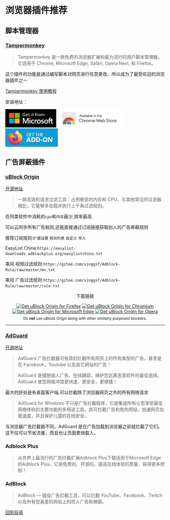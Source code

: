 # 浏览器插件推荐

## 脚本管理器

### [Tampermonkey](https://www.tampermonkey.net/)

>Tampermonkey 是一款免费的浏览器扩展和最为流行的用户脚本管理器，它适用于 Chrome, Microsoft Edge, Safari, Opera Next, 和 Firefox。

这个插件的功能是通过编写脚本对网页进行任意更改，所以成为了最受欢迎的浏览器插件之一

[Tampermonkey 使用教程](https://github.com/XTsat/Tampermonkey-Guide)

安装地址：

[![Edge 外接程序 BETA](/Photo/Badge/edge.png)](https://microsoftedge.microsoft.com/addons/detail/iikmkjmpaadaobahmlepeloendndfphd)
[![Chrome 网上应用店](/Photo/Badge/chrome.png)](https://microsoftedge.microsoft.com/addons/detail/iikmkjmpaadaobahmlepeloendndfphd)
[![Firefox 附加组件](/Photo/Badge/firefox.png)](https://addons.mozilla.org/en-US/firefox/addon/tampermonkey/)

## 广告屏蔽插件

### [uBlock Origin](https://github.com/gorhill/uBlock)

[开源地址](https://github.com/gorhill/uBlock)

>一款高效的请求过滤工具：占用极低的内存和 CPU，与其他常见的过滤器相比，它能够多加载并执行上千条过滤规则。

在同类软件中消耗的`cpu`和`内存`最少,效率最高

可以云同步所有广告规则,还能直接通过订阅链接获取别人的广告屏蔽规则

推荐订阅规则:`扩展设置` `规则列表` `自定义` `导入`

EasyList China:`https://easylist-downloads.adblockplus.org/easylistchina.txt`

乘风 视频过滤规则:`https://gitee.com/xinggsf/Adblock-Rule/raw/master/mv.txt`

乘风 广告过滤规则:`https://gitee.com/xinggsf/Adblock-Rule/raw/master/rule.txt`

<p align="center">
下载链接
<p align="center">
<a href="https://addons.mozilla.org/firefox/addon/ublock-origin/"><img src="https://user-images.githubusercontent.com/585534/107280546-7b9b2a00-6a26-11eb-8f9f-f95932f4bfec.png" alt="Get uBlock Origin for Firefox"></a>
<a href="https://chrome.google.com/webstore/detail/ublock-origin/cjpalhdlnbpafiamejdnhcphjbkeiagm"><img src="https://user-images.githubusercontent.com/585534/107280622-91a8ea80-6a26-11eb-8d07-77c548b28665.png" alt="Get uBlock Origin for Chromium"></a>
<a href="https://microsoftedge.microsoft.com/addons/detail/ublock-origin/odfafepnkmbhccpbejgmiehpchacaeak"><img src="https://user-images.githubusercontent.com/585534/107280673-a5ece780-6a26-11eb-9cc7-9fa9f9f81180.png" alt="Get uBlock Origin for Microsoft Edge"></a>
<a href="https://addons.opera.com/extensions/details/ublock/"><img src="https://user-images.githubusercontent.com/585534/107280692-ac7b5f00-6a26-11eb-85c7-088926504452.png" alt="Get uBlock Origin for Opera"></a>
      <br><sub>Do <b>not</b> use uBlock Origin along with other similarly-purposed blockers</a>.</sub>
</p>

---

### [AdGuard](https://adguard.com/)

[开源地址](https://github.com/AdguardTeam/AdguardBrowserExtension)

>AdGuard 广告拦截器可有效的拦截所有网页上的所有类型的广告，甚至是在 Facebook，Youtube 以及其它网站的广告！
>
>AdGuard 是摆脱恼人广告、在线跟踪，保护您远离恶意软件的最佳选择。AdGuard 使您网络冲浪更快速，更安全，更便捷！

最大的好处是有桌面客户端,可以拦截除了浏览器网页之外的所有网络请求

>AdGuard for Windows 不只是广告拦截程序，它是集成所有让您享受最佳网络体验的主要功能的多用途工具。其可拦截广告和危险网站，加速网页加载速度，并且保护儿童的在线安全。

与浏览器广告拦截器不同，AdGuard 是在广告加载到浏览器之前就拦截了它们。这不仅可以节省流量，而且也让页面更快载入。

### Adblock Plus

>从世界上最流行的广告拦截扩展Adblock Plus下载适用于Microsoft Edge的Adblock Plus。它是免费的、开源的。提高在线体验的质量，获得更多控制！

### AdBlock

>AdBlock — 最佳广告拦截工具，可以拦截 YouTube、Facebook、Twitch 以及所有您喜爱的网站上的烦人广告和弹窗。

[回到目录](/README.md)
